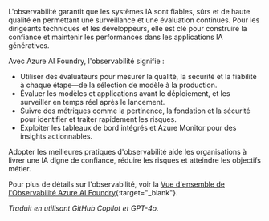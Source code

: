 L'observabilité garantit que les systèmes IA sont fiables, sûrs et de haute qualité en permettant une surveillance et une évaluation continues. Pour les dirigeants techniques et les développeurs, elle est clé pour construire la confiance et maintenir les performances dans les applications IA génératives.

Avec Azure AI Foundry, l'observabilité signifie :

- Utiliser des évaluateurs pour mesurer la qualité, la sécurité et la fiabilité à chaque étape—de la sélection de modèle à la production.
- Évaluer les modèles et applications avant le déploiement, et les surveiller en temps réel après le lancement.
- Suivre des métriques comme la pertinence, la fondation et la sécurité pour identifier et traiter rapidement les risques.
- Exploiter les tableaux de bord intégrés et Azure Monitor pour des insights actionnables.

Adopter les meilleures pratiques d'observabilité aide les organisations à livrer une IA digne de confiance, réduire les risques et atteindre les objectifs métier.

Pour plus de détails sur l'observabilité, voir la [Vue d'ensemble de l'Observabilité Azure AI Foundry](https://learn.microsoft.com/en-us/azure/ai-foundry/concepts/observability){:target="_blank"}.

*Traduit en utilisant GitHub Copilot et GPT-4o.*

